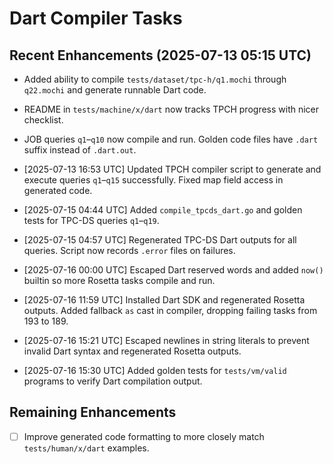 # Dart Compiler Tasks

## Recent Enhancements (2025-07-13 05:15 UTC)
- Added ability to compile `tests/dataset/tpc-h/q1.mochi` through `q22.mochi` and generate runnable Dart code.
- README in `tests/machine/x/dart` now tracks TPCH progress with nicer checklist.
- JOB queries `q1`–`q10` now compile and run. Golden code files have `.dart` suffix instead of `.dart.out`.
- [2025-07-13 16:53 UTC] Updated TPCH compiler script to generate and execute queries `q1`–`q15` successfully. Fixed map field access in generated code.
- [2025-07-15 04:44 UTC] Added `compile_tpcds_dart.go` and golden tests for TPC-DS queries `q1`–`q19`.
- [2025-07-15 04:57 UTC] Regenerated TPC-DS Dart outputs for all queries. Script now records `.error` files on failures.
- [2025-07-16 00:00 UTC] Escaped Dart reserved words and added `now()` builtin so more Rosetta tasks compile and run.
- [2025-07-16 11:59 UTC] Installed Dart SDK and regenerated Rosetta outputs. Added fallback `as` cast in compiler, dropping failing tasks from 193 to 189.
- [2025-07-16 15:21 UTC] Escaped newlines in string literals to prevent invalid Dart syntax and regenerated Rosetta outputs.

- [2025-07-16 15:30 UTC] Added golden tests for `tests/vm/valid` programs to verify Dart compilation output.
## Remaining Enhancements
- [ ] Improve generated code formatting to more closely match `tests/human/x/dart` examples.
